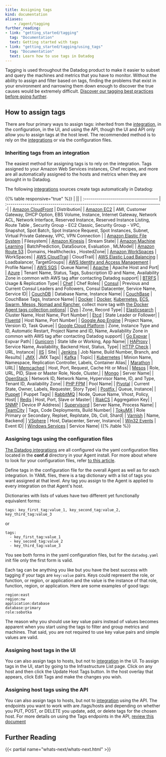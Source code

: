 ```yaml
---
title: Assigning tags
kind: documentation
aliases:
    - /agent/tagging
further_reading:
- link: "getting_started/tagging"
  tag: "Documentation"
  text: Getting started with tags
- link: "getting_started/tagging/using_tags"
  tag: "Documentation"
  text: Learn how to use tags in Datadog
---
```


Tagging is used throughout the Datadog product to make it easier to subset and query the machines and metrics that you have to monitor. Without the ability to assign and filter based on tags, finding the problems that exist in your environment and narrowing them down enough to discover the true causes would be extremely difficult. [Discover our tagging best practices before going further][61].

## How to assign tags
There are four primary ways to assign tags: inherited from the [integration][1], in the configuration, in the UI, and using the API, though the UI and API only allow you to assign tags at the host level. The recommended method is to rely on the [integrations][1] or via the configuration files.

### Inheriting tags from an integration

The easiest method for assigning tags is to rely on the integration. Tags assigned to your Amazon Web Services instances, Chef recipes, and more are all automatically assigned to the hosts and metrics when they are brought in to Datadog.

The following [integrations][1] sources create tags automatically in Datadog:

{{% table responsive="true" %}}
|                                                                       ||
| :-------------------------------------                                | :------------------------------------------------------------------------------|
| [Amazon CloudFront][2]                  | Distribution|
| [Amazon EC2][3]                                | AMI, Customer Gateway, DHCP Option, EBS Volume, Instance, Internet Gateway, Network ACL, Network Interface, Reserved Instance, Reserved Instance Listing, Route Table , Security Group - EC2 Classic, Security Group - VPC, Snapshot, Spot Batch, Spot Instance Request, Spot Instances, Subnet, Virtual Private Gateway, VPC, VPN Connection |
| [Amazon Elastic File System][4]                | Filesystem|
| [Amazon Kinesis][5]                        | Stream State|
| [Amazon Machine Learning][6]      | BatchPrediction, DataSource, Evaluation  , MLModel|
| [Amazon Route 53][7]                       | Domains, Healthchecks  , HostedZone|
| [Amazon WorkSpaces][8]                  | WorkSpaces|
| [AWS CloudTrail][9]                     | CloudTrail|
| [AWS Elastic Load Balancing][10]                | Loadbalancer, TargetGroups|
| [AWS Identity and Access Management][8] | Profile Name|
| [AWS SQS][11]                                   | Queue Name|
| [Apache][12]                                        | Apache Host and Port|
| [Azure][13]                                          | Tenant Name, Status, Tags, Subscription ID and Name, Availability Zone in common with AWS tag after contacting Datadog support|
| [BTRFS][14]                                          | Usage & Replication Type|
| [Chef][15]                                            | Chef Roles|
| [Consul][16]                                        | Previous and Current Consul Leaders and Followers, Consul Datacenter,  Service Name, Service ID|
| [CouchDB][17]                                      | Database Name,  Instance Name|
| [CouchBase][18]                                  | CouchBase Tags,  Instance Name|
| [Docker][19]                                        | [Docker][20], [Kubernetes][21], [ECS][22], [Swarm, Mesos, Nomad and Rancher][20], collect more tag with [the Docker Agent tags collection options][23]|
| [Dyn][24]                                              | Zone, Record Type|
| [Elasticsearch][25]                                | Cluster Name,  Host Name, Port Number|
| [Etcd][26]                                            | State Leader or Follower|
| [Fluentd][27]                                      | Host Name, Port Number|
| [Google App Engine][28]                  | Project Name, Version ID, Task Queue|
| [Google Cloud Platform][29]          | Zone, Instance Type and ID, Automatic Restart, Project Name and ID, Name, Availability Zone in common with AWS tag after contacting Datadog support|
| [Go Expvar][30]                                   | Expvar Path|
| [Gunicorn][31]                                    | State Idle or Working, App Name|
| [HAProxy][32]                                      | Service Name, Availability, Backend Host, Status, Type|
| [HTTP Check][33]                                 | URL, Instance|
| [IIS][34]                                              | Site|
| [Jenkins][35]                                      | Job Name, Build Number, Branch, and Results|
| [JMX][36]                                             | JMX Tags|
| [Kafka][37]                                          | Topic|
| [Kubernetes][38]                                | Minion Name, Namespace, Replication Controller, Labels, Container Alias|
| [Marathon][39]                                    | URL|
| [Memcached][40]                                  | Host, Port,  Request, Cache Hit or Miss|
| [Mesos][41]                                          | Role, URL, PID, Slave or Master Role, Node, Cluster,|
| [Mongo][42]                                        | Server Name|
| [OpenStack][43]                                  | Network ID, Network Name, Hypervisor Name, ID, and Type, Tenant ID,  Availability Zone|
| [PHP FPM][44]                                      | Pool Name|
| [Pivotal][45]                                      | Current State, Owner, Labels, Requester, Story Type|
| [Postfix ][46]                                     | Queue, Instance|
| [Puppet][47]                                        | Puppet Tags|
| [RabbitMQ][48]                                    | Node, Queue Name, Vhost, Policy, Host|
| [Redis][49]                                        | Host, Port,  Slave or Master|
| [RiakCS][50]                                        | Aggregation Key|
| [SNMP][51]                                            | Device IP Address|
| [Supervisord][52]                               | Server Name, Process Name|
| [TeamCity][53]                                    | Tags, Code Deployments, Build Number|
| [TokuMX][54]                                        | Role Primary or Secondary, Replset, Replstate, Db, Coll, Shard|
| [Varnish][55]                                      | Name, Backend|
| [VSphere][56]                                       | Host, Datacenter, Server, Instance|
| [Win32 Events][57]                                     | Event ID|
| [Windows Services][58]                         | Service Name|
{{% /table %}}

### Assigning tags using the configuration files
[The Datadog integrations][1] are all configured via the yaml configuration files located in the **conf.d** directory in your Agent install. For more about where to look for your configuration files, refer [to this article][59].

Define tags in the configuration file for the overall Agent as well as for each integration.
In YAML files, there is a tag dictionary with a list of tags you want assigned at that level. Any tag you assign to the Agent is applied to every integration on that Agent's host.

Dictionaries with lists of values have two different yet functionally equivalent forms:

    tags: key_first_tag:value_1, key_second_tag:value_2, key_third_tag:value_3

or

    tags:
      - key_first_tag:value_1
      - key_second_tag:value_2
      - key_third_tag:value_3

You see both forms in the yaml configuration files, but for the `datadog.yaml` init file only the first form is valid.

Each tag can be anything you like but you have the best success with tagging if your tags are `key:value` pairs. Keys could represent the role, or function, or region, or application and the value is the instance of that role, function, region, or application. Here are some examples of good tags:

    region:east
    region:nw
    application:database
    database:primary
    role:sobotka

The reason why you should use key value pairs instead of values becomes apparent when you start using the tags to filter and group metrics and machines. That said, you are not required to use key value pairs and simple values are valid.

### Assigning host tags in the UI

You can also assign tags to hosts, but not to [integration][1] in the UI. To assign tags in the UI, start by going to the Infrastructure List page. Click on any host and then click the Update Host Tags button. In the host overlay that appears, click Edit Tags and make the changes you wish.

### Assigning host tags using the API

You can also assign tags to hosts, but not to [integration][1] using the API. The endpoints you want to work with are /tags/hosts and depending on whether you PUT, POST, or DELETE you update, add, or delete tags for the chosen host. For more details on using the Tags endpoints in the API, [review this document][60]

## Further Reading

{{< partial name="whats-next/whats-next.html" >}}

[1]: /integrations
[2]: /integrations/amazon_cloudfront
[3]: /integrations/amazon_ec2
[4]: /integrations/amazon_efs
[5]: /integrations/amazon_kinesis
[6]: /integrations/amazon_machine_learning
[7]: /integrations/amazon_route53
[8]: /integrations/amazon_workspaces
[9]: /integrations/amazon_cloudtrail
[10]: /integrations/amazon_elb
[11]: /integrations/amazon_sqs
[12]: /integrations/apache
[13]: /integrations/azure
[14]: /integrations/btrfs
[15]: /integrations/chef
[16]: /integrations/consul
[17]: /integrations/couchdb
[18]: /integrations/couchbase
[19]: /integrations/docker
[20]: https://github.com/DataDog/datadog-agent/blob/master/pkg/tagger/collectors/docker_extract.go
[21]: https://github.com/DataDog/datadog-agent/blob/master/pkg/tagger/collectors/kubelet_extract.go
[22]: https://github.com/DataDog/datadog-agent/blob/master/pkg/tagger/collectors/ecs_extract.go
[23]: /agent/basic_agent_usage/docker/#tagging
[24]: /integrations/dyn
[25]: /integrations/elastic
[26]: /integrations/etcd
[27]: /integrations/fluentd
[28]: /integrations/google_app_engine
[29]: /integrations/google_cloud_platform
[30]: /integrations/goexpvar
[31]: /integrations/gunicorn
[32]: /integrations/haproxy
[33]: /integrations/httpcheck
[34]: /integrations/iis
[35]: /integrations/jenkins
[36]: /integrations/java
[37]: /integrations/kafka
[38]: /integrations/kubernetes
[39]: /integrations/marathon
[40]: /integrations/memcached
[41]: /integrations/mesos
[42]: /integrations/mongodb
[43]: /integrations/openstack
[44]: /integrations/php_fpm
[45]: /integrations/pivotal
[46]: /integrations/postfix
[47]: /integrations/puppet
[48]: /integrations/rabbitmq
[49]: /integrations/redisdb
[50]: /integrations/riakcs
[51]: /integrations/snmp
[52]: /integrations/supervisor
[53]: /integrations/teamcity
[54]: /integrations/tokumx
[55]: /integrations/varnish
[56]: /integrations/vmware
[57]: /integrations/wmi
[58]: /integrations/winservices
[59]: https://app.datadoghq.com/account/settings#agent
[60]: /api#tags
[61]: /getting_started/tagging/#tags-best-practices